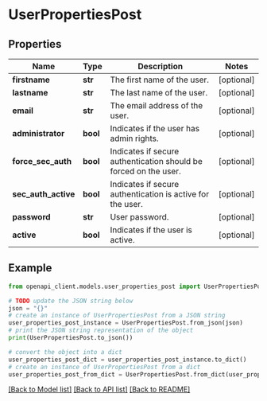 # UserPropertiesPost


## Properties

Name | Type | Description | Notes
------------ | ------------- | ------------- | -------------
**firstname** | **str** | The first name of the user. | [optional] 
**lastname** | **str** | The last name of the user. | [optional] 
**email** | **str** | The email address of the user. | [optional] 
**administrator** | **bool** | Indicates if the user has admin rights. | [optional] 
**force_sec_auth** | **bool** | Indicates if secure authentication should be forced on the user. | [optional] 
**sec_auth_active** | **bool** | Indicates if secure authentication is active for the user. | [optional] 
**password** | **str** | User password. | [optional] 
**active** | **bool** | Indicates if the user is active. | [optional] 

## Example

```python
from openapi_client.models.user_properties_post import UserPropertiesPost

# TODO update the JSON string below
json = "{}"
# create an instance of UserPropertiesPost from a JSON string
user_properties_post_instance = UserPropertiesPost.from_json(json)
# print the JSON string representation of the object
print(UserPropertiesPost.to_json())

# convert the object into a dict
user_properties_post_dict = user_properties_post_instance.to_dict()
# create an instance of UserPropertiesPost from a dict
user_properties_post_from_dict = UserPropertiesPost.from_dict(user_properties_post_dict)
```
[[Back to Model list]](../README.md#documentation-for-models) [[Back to API list]](../README.md#documentation-for-api-endpoints) [[Back to README]](../README.md)


